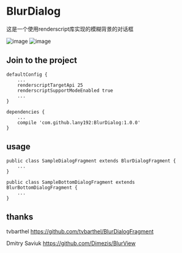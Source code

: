 # BlurDialog
这是一个使用renderscript库实现的模糊背景的对话框

![image](https://github.com/lany192/BlurDialog/raw/master/Screenshot/pic1.png)
![image](https://github.com/lany192/BlurDialog/raw/master/Screenshot/pic2.png)
## Join to the project

    defaultConfig {
        ...
        renderscriptTargetApi 25
        renderscriptSupportModeEnabled true
        ...
    }

    dependencies {
        ...
        compile 'com.github.lany192:BlurDialog:1.0.0'
    }

## usage

    public class SampleDialogFragment extends BlurDialogFragment {
        ...
    }
    
    public class SampleBottomDialogFragment extends BlurBottomDialogFragment {
        ...
    }
## thanks
tvbarthel https://github.com/tvbarthel/BlurDialogFragment

Dmitry Saviuk https://github.com/Dimezis/BlurView